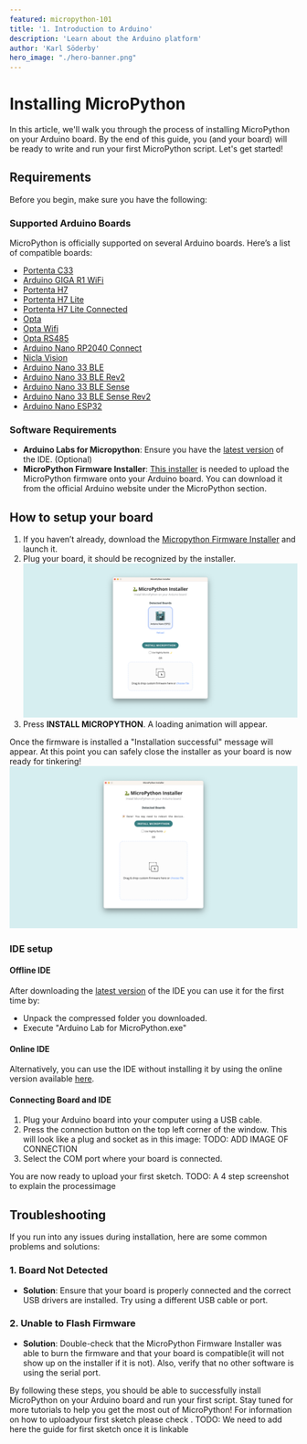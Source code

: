 ```yaml
---
featured: micropython-101
title: '1. Introduction to Arduino'
description: 'Learn about the Arduino platform'
author: 'Karl Söderby'
hero_image: "./hero-banner.png"
---
```


# Installing MicroPython

In this article, we'll walk you through the process of installing MicroPython on your Arduino board. By the end of this guide, you (and your board) will be ready to write and run your first MicroPython script. Let's get started!

## Requirements

Before you begin, make sure you have the following:

### Supported Arduino Boards
MicroPython is officially supported on several Arduino boards. Here’s a list of compatible boards:

- [Portenta C33](https://store.arduino.cc/products/portenta-c33)
- [Arduino GIGA R1 WiFi](https://store.arduino.cc/products/arduino-giga-r1-wifi)
- [Portenta H7](https://store.arduino.cc/products/portenta-h7)
- [Portenta H7 Lite](https://store.arduino.cc/products/portenta-h7-lite)
- [Portenta H7 Lite Connected](https://store.arduino.cc/products/portenta-h7-lite-connected)
- [Opta](https://store.arduino.cc/products/opta)
- [Opta Wifi](https://store.arduino.cc/products/opta-wifi)
- [Opta RS485](https://store.arduino.cc/products/opta-rs485)
- [Arduino Nano RP2040 Connect](https://store.arduino.cc/products/arduino-nano-rp2040-connect)
- [Nicla Vision](https://store.arduino.cc/products/nicla-vision)
- [Arduino Nano 33 BLE](https://store.arduino.cc/products/arduino-nano-33-ble)
- [Arduino Nano 33 BLE Rev2](https://store.arduino.cc/products/arduino-nano-33-ble-rev2)
- [Arduino Nano 33 BLE Sense](https://store.arduino.cc/products/arduino-nano-33-ble-sense)
- [Arduino Nano 33 BLE Sense Rev2](https://store.arduino.cc/products/arduino-nano-33-ble-sense-rev2)
- [Arduino Nano ESP32](https://store.arduino.cc/products/arduino-nano-esp32)


### Software Requirements
- **Arduino Labs for Micropython**: Ensure you have the [latest version](https://labs.arduino.cc/en/labs/micropython) of the IDE. (Optional)
- **MicroPython Firmware Installer**: [This installer](https://labs.arduino.cc/en/labs/micropython-installer) is needed to upload the MicroPython firmware onto your Arduino board. You can download it from the official Arduino website under the MicroPython section.

## How to setup your board

1. If you haven’t already, download the [Micropython Firmware Installer](https://labs.arduino.cc/en/labs/micropython-installer) and launch it.
2. Plug your board, it should be recognized by the installer.
![Arduino Nano ESP32 detected!](./assets/board-selected.png)
3. Press **INSTALL MICROPYTHON**. A loading animation will appear.

Once the firmware is installed a "Installation successful" message will appear. At this point you can safely close the installer as your board is now ready for tinkering!
![Firmware Successfully Uploaded!](./assets/flashed.png)

### IDE setup

#### Offline IDE

After downloading the [latest version](https://labs.arduino.cc/en/labs/micropython) of the IDE you can use it for the first time by:
- Unpack the compressed folder you downloaded.
- Execute "Arduino Lab for MicroPython.exe"

#### Online IDE

Alternatively, you can use the IDE without installing it by using the online version available [here](https://lab-micropython.arduino.cc/).

#### Connecting Board and IDE

1. Plug your Arduino board into your computer using a USB cable.
2. Press the connection button on the top left corner of the window. This will look like a plug and socket as in this image:
TODO: ADD IMAGE OF CONNECTION
3. Select the COM port where your board is connected.

You are now ready to upload your first sketch.
TODO: A 4 step screenshot to explain the processimage

## Troubleshooting

If you run into any issues during installation, here are some common problems and solutions:

### 1. **Board Not Detected**
- **Solution**: Ensure that your board is properly connected and the correct USB drivers are installed. Try using a different USB cable or port.

### 2. **Unable to Flash Firmware**
- **Solution**: Double-check that the MicroPython Firmware Installer was able to burn the firmware and that your board is compatible(it will not show up on the installer if it is not). Also, verify that no other software is using the serial port.

By following these steps, you should be able to successfully install MicroPython on your Arduino board and run your first script. Stay tuned for more tutorials to help you get the most out of MicroPython!
For information on how to uploadyour first sketch please check [](). TODO: We need to add here the guide for first sketch once it is linkable